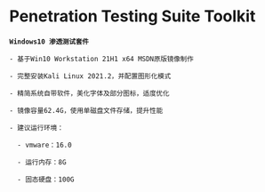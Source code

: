 # Penetration Testing Suite Toolkit

**`Windows10 渗透测试套件`**

    - 基于Win10 Workstation 21H1 x64 MSDN原版镜像制作
    
    - 完整安装Kali Linux 2021.2，并配置图形化模式
    
    - 精简系统自带软件，美化字体及部分图标，适度优化
    
    - 镜像容量62.4G，使用单磁盘文件存储，提升性能
    
    - 建议运行环境：
    
      - vmware：16.0
    
      - 运行内存：8G
    
      - 固态硬盘：100G
